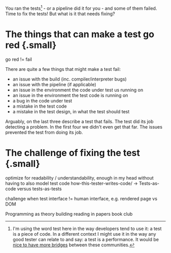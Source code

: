 <!--
.. title: What do you fix when you fix a test?
.. slug: what-do-you-fix-when-you-fix-a-test
.. date: 2024-08024
.. category:
.. tags:
.. type: text
-->


<!-- 

not tech debt, just chores not done -> link!
 -->



 You ran the tests[^1] - or a pipeline did it for you - and some of them failed. Time to fix the tests! But what is it that needs fixing?

[^1]: I'm using the word test here in the way developers tend to use it: a test is a piece of code. In a different context I might use it in the way any good tester can relate to and say: a test is a performance. It would be [nice to have more bridges](link://slug/a-good-tester-is-all-over-the-place#building-bridges) between these communities.

 # The things that can make a test go red {.small}

 go red != fail

There are quite a few things that might make a test fail:

- an issue with the build (inc. compiler/interpreter bugs)
- an issue with the pipeline (if applicable)
- an issue in the environment the code under test us running on
- an issue in the environment the test code is running on
- a bug in the code under test
- a mistake in the test code
- a mistake in the test design, in what the test should test

Arguably, on the last three describe a test that fails. The test did its job detecting a problem. In the first four we didn't even get that far. The issues prevented the test from doing its job.





# The challenge of fixing the test {.small}

optimize for readability / understandability, enough in my head without having to also model test code
how-this-tester-writes-code/ -> Tests-as-code versus tests-as-tests

challenge when test interface != human interface, e.g. rendered page vs DOM

 Programming as theory building
 reading in papers book club